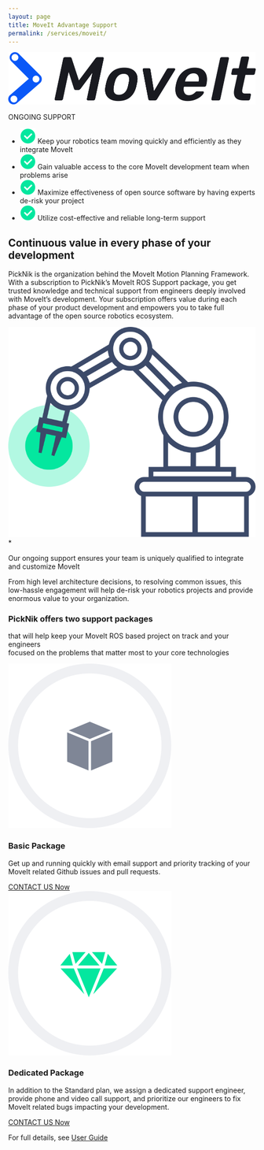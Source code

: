 ```yaml
---
layout: page
title: MoveIt Advantage Support
permalink: /services/moveit/
---
```


<div class="container">
    <div class="services-moveit-section-main">
        <div class="row">
            <div class="col-12 col-lg-6">
                <div class="moveit-logo-wrapper">
                    <img alt="moveit-logo-black" src="/assets/images/moveit-logo-2.png" />
                    <p class="sppHeroSubTitle">ONGOING SUPPORT</p>
                </div>
            </div>
            <div class="col-12 col-lg-6">
                <ul class="check-list">
                    <li>
                        <span>
                            <img src="/assets/images/redesign/check-bullet.png" alt="check bullet">
                        </span>
                        Keep your robotics team moving quickly and efficiently as they integrate MoveIt
                    </li>
                    <li>
                        <span>
                            <img src="/assets/images/redesign/check-bullet.png" alt="check bullet">
                        </span>
                        Gain valuable access to the core MoveIt development team when problems arise
                    </li>
                    <li>
                        <span>
                            <img src="/assets/images/redesign/check-bullet.png" alt="check bullet">
                        </span>
                        Maximize effectiveness of open source software by having experts de-risk your project
                    </li>
                    <li>
                        <span>
                            <img src="/assets/images/redesign/check-bullet.png" alt="check bullet">
                        </span>
                        Utilize cost-effective and reliable long-term support
                    </li>
                </ul>
            </div>
        </div>
    </div>
</div>
<div class="container-fluid bg-grey">
    <div class="container">
        <div class="services-moveit-content">
            <div class="services-robotic-card-wrapper">
                <div class="row">
                    <div class="col-12 col-lg-6">
                        <h2>Continuous value in every phase of your development</h2>
                        <p>
                            PickNik is the organization behind the MoveIt Motion Planning Framework. With a subscription to PickNik’s MoveIt ROS Support package, you get trusted knowledge and technical support from engineers deeply involved with MoveIt’s development. Your subscription offers value during each phase of your product development and empowers you to take full advantage of the open source robotics ecosystem.
                        </p>
                    </div>
                    <div class="col-12 col-lg-6">
                        <img src="/assets/images/redesign/robot-arm.svg" alt="robotic arm">
                    </div>
                </div>
                <div class="row mt-40">
                    <div class="col-12 col-lg-6">
                        <div class="services-brand-content">
                            <span>*</span>
                            <p>
                                Our ongoing support ensures your team is uniquely qualified to integrate and customize MoveIt
                            </p>
                        </div>
                    </div>
                    <div class="col-12 col-lg-6">
                        <p>
                            From high level architecture decisions, to resolving common issues, this low-hassle engagement will help de-risk your robotics projects and provide enormous value to your organization.
                        </p>
                    </div>
                </div>
            </div>
        </div>
        <div class="services-moveit-offer-section">
            <h3 class="lightHead">PickNik offers two support packages</h3>
            <p>
                that will help keep your MoveIt ROS based project on track and your engineers<br/>
                focused on the problems that matter most to your core technologies
            </p>
            <div class="service-moveit-offer-wrapper">
                <div class="service-moveit-offer">
                    <div class="img-wrapper">
                        <img class="icon" src="/assets/images/redesign/basic-package.svg" alt="bacis package icon">
                    </div>
                    <h3>Basic Package</h3>
                    <p>Get up and running quickly with email support and priority tracking of your MoveIt related Github issues and pull requests.
                    </p>
                    <a href="/connect" class="btn">CONTACT US Now</a>
                </div>
                <div class="service-moveit-offer">
                    <div class="img-wrapper">
                        <img class="icon" src="/assets/images/redesign/dedicated-package.svg" alt="dedicated package icon">
                    </div>
                    <h3>Dedicated Package</h3>
                    <p>In addition to the Standard plan, we assign a dedicated support engineer, provide phone and video call support, and prioritize our engineers to fix MoveIt related bugs impacting your development.
                    </p>
                    <a href="/connect" class="btn">CONTACT US Now</a>
                </div>
            </div>
            <p class="service-moveit-offer-last-text">
                For full details, see <a href="https://picknik.ai/docs/MoveIt_Support_User_Guide_v3.1.pdf">User Guide</a>
            </p>
        </div>
    </div>
</div>
